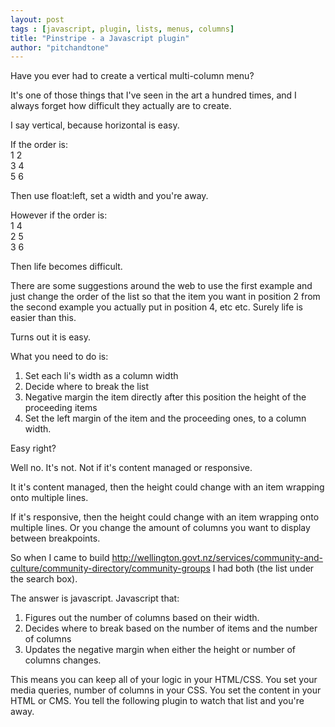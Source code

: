 ```yaml
---
layout: post
tags : [javascript, plugin, lists, menus, columns]
title: "Pinstripe - a Javascript plugin"
author: "pitchandtone"
---
```


Have you ever had to create a vertical multi-column menu? 

It's one of those things that I've seen in the art a hundred times, and I always forget how difficult they actually are to create.

I say vertical, because horizontal is easy.

If the order is:<br>
1 2<br>
3 4<br>
5 6

Then use float:left, set a width and you're away.

However if the order is:<br>
1 4<br>
2 5<br>
3 6

Then life becomes difficult.

There are some suggestions around the web to use the first example and just change the order of the list so that the item you want in position 2 from the second example you actually put in position 4, etc etc. Surely life is easier than this.

Turns out it is easy.

What you need to do is:
1. Set each li's width as a column width
2. Decide where to break the list
3. Negative margin the item directly after this position the height of the proceeding items
4. Set the left margin of the item and the proceeding ones, to a column width.

Easy right?

Well no. It's not. Not if it's content managed or responsive.

It it's content managed, then the height could change with an item wrapping onto multiple lines.

If it's responsive, then the height could change with an item wrapping onto multiple lines. Or you change the amount of columns you want to display between breakpoints.

So when I came to build http://wellington.govt.nz/services/community-and-culture/community-directory/community-groups I had both (the list under the search box).

The answer is javascript. Javascript that:
1. Figures out the number of columns based on their width. 
1. Decides where to break based on the number of items and the number of columns
1. Updates the negative margin when either the height or number of columns changes.

This means you can keep all of your logic in your HTML/CSS. You set your media queries, number of columns in your CSS. You set the content in your HTML or CMS. You tell the following plugin to watch that list and you're away.



